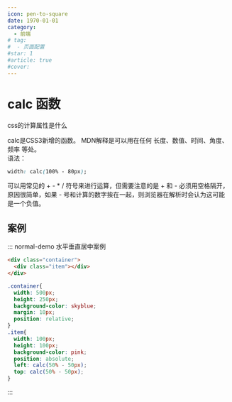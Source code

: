 ```yaml
---
icon: pen-to-square
date: 1970-01-01
category:
  - 前端
# tag:
#  - 页面配置
#star: 1
#article: true
#cover: 
---
```

 
# calc 函数
css的计算属性是什么
<!-- more -->
calc是CSS3新增的函数。
MDN解释是可以用在任何 长度、数值、时间、角度、频率 等处。  
语法：
```css
width: calc(100% - 80px);
```

可以用常见的 + - * / 符号来进行运算，但需要注意的是 + 和 - 必须用空格隔开，原因很简单，如果 - 号和计算的数字挨在一起，则浏览器在解析时会认为这可能是一个负值。

## 案例
::: normal-demo 水平垂直居中案例

```html
<div class="container">
  <div class="item"></div>
</div>
```
```css
.container{
  width: 500px;
  height: 250px;
  background-color: skyblue;
  margin: 10px;
  position: relative;
}
.item{
  width: 100px;
  height: 100px;
  background-color: pink;
  position: absolute;
  left: calc(50% - 50px);
  top: calc(50% - 50px);
}
```
:::
